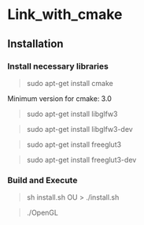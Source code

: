 # Link_with_cmake

## Installation
### Install necessary libraries

> sudo apt-get install cmake

Minimum version for cmake: 3.0

> sudo apt-get install libglfw3

> sudo apt-get install libglfw3-dev

> sudo apt-get install freeglut3

> sudo apt-get install freeglut3-dev

### Build and Execute

> sh install.sh OU > ./install.sh

> ./OpenGL
